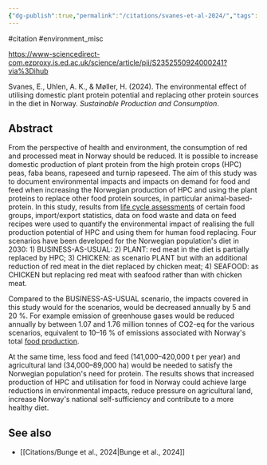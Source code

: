 ```yaml
---
{"dg-publish":true,"permalink":"/citations/svanes-et-al-2024/","tags":["#animal_feed","#citation","#environment_misc"],"created":"2025-10-23T17:42:45.276+01:00","updated":"2025-10-23T19:18:51.119+01:00"}
---
```


#citation #environment_misc 

https://www-sciencedirect-com.ezproxy.is.ed.ac.uk/science/article/pii/S2352550924000241?via%3Dihub

Svanes, E., Uhlen, A. K., & Møller, H. (2024). The environmental effect of utilising domestic plant protein potential and replacing other protein sources in the diet in Norway. _Sustainable Production and Consumption_.
## Abstract

From the perspective of health and environment, the consumption of red and processed meat in Norway should be reduced. It is possible to increase domestic production of plant protein from the high protein crops (HPC) peas, faba beans, rapeseed and turnip rapeseed. The aim of this study was to document environmental impacts and impacts on demand for food and feed when increasing the Norwegian production of HPC and using the plant proteins to replace other food protein sources, in particular animal-based-protein. In this study, results from [life cycle assessments](https://www-sciencedirect-com.ezproxy.is.ed.ac.uk/topics/engineering/life-cycle-assessment "Learn more about life cycle assessments from ScienceDirect's AI-generated Topic Pages") of certain food groups, import/export statistics, data on food waste and data on feed recipes were used to quantify the environmental impact of realising the full production potential of HPC and using them for human food replacing. Four scenarios have been developed for the Norwegian population's diet in 2030: 1) BUSINESS-AS-USUAL: 2) PLANT: red meat in the diet is partially replaced by HPC; 3) CHICKEN: as scenario PLANT but with an additional reduction of red meat in the diet replaced by chicken meat; 4) SEAFOOD: as CHICKEN but replacing red meat with seafood rather than with chicken meat.

Compared to the BUSINESS-AS-USUAL scenario, the impacts covered in this study would for the scenarios, would be decreased annually by 5 and 20 %. For example emission of greenhouse gases would be reduced annually by between 1.07 and 1.76 million tonnes of CO2-eq for the various scenarios, equivalent to 10–16 % of emissions associated with Norway's total [food production](https://www-sciencedirect-com.ezproxy.is.ed.ac.uk/topics/earth-and-planetary-sciences/food-production "Learn more about food production from ScienceDirect's AI-generated Topic Pages").

At the same time, less food and feed (141,000–420,000 t per year) and agricultural land (34,000–89,000 ha) would be needed to satisfy the Norwegian population's need for protein. The results shows that increased production of HPC and utilisation for food in Norway could achieve large reductions in environmental impacts, reduce pressure on agricultural land, increase Norway's national self-sufficiency and contribute to a more healthy diet.

## See also
- [[Citations/Bunge et al., 2024\|Bunge et al., 2024]]